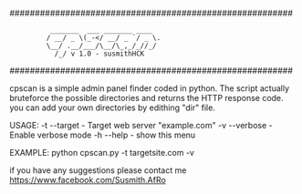 ########################################################

              _______  ___ _______ ____
             / __/ _ \(_-</ __/ _ `/ _ \.
             \__/ .__/___/\__/\_,_/_//_/
               /_/ v 1.0 - susmithHCK

########################################################

cpscan is a simple admin panel finder coded in python. 
The script actually bruteforce the possible directories and returns the HTTP response code.
you can add your own directories by edithing "dir" file.

USAGE:
         -t  --target   - Target web server "example.com"
         -v  --verbose  - Enable verbose mode
         -h  --help     - show this menu

EXAMPLE:
          python cpscan.py -t targetsite.com -v
			   
if you have any suggestions please contact me 	https://www.facebook.com/Susmith.AfRo	
